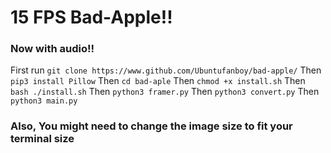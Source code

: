 # 15 FPS Bad-Apple!!

### Now with audio!!

First run ``git clone https://www.github.com/Ubuntufanboy/bad-apple/``
Then ``pip3 install Pillow``
Then ``cd bad-aple``
Then ``chmod +x install.sh``
Then ``bash ./install.sh``
Then ``python3 framer.py``
Then ``python3 convert.py``
Then ``python3 main.py``

### Also, You might need to change the image size to fit your terminal size
